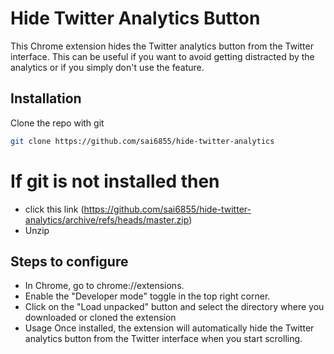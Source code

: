
# Hide Twitter Analytics Button

This Chrome extension hides the Twitter analytics button from the Twitter interface. This can be useful if you want to avoid getting distracted by the analytics or if you simply don't use the feature.


## Installation

Clone the repo with git

```bash
git clone https://github.com/sai6855/hide-twitter-analytics
```

# If git is not installed then
 - click this link (https://github.com/sai6855/hide-twitter-analytics/archive/refs/heads/master.zip)
 - Unzip


## Steps to configure

- In Chrome, go to chrome://extensions.
- Enable the "Developer mode" toggle in the top right corner.
- Click on the "Load unpacked" button and select the directory where you downloaded or cloned the extension
- Usage Once installed, the extension will automatically hide the Twitter analytics button from the Twitter interface when you start scrolling.

